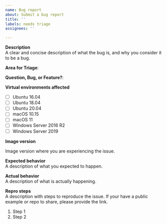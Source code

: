 ```yaml
---
name: Bug report
about: Submit a bug report
title: ''
labels: needs triage
assignees: ''

---
```


**Description**  
A clear and concise description of what the bug is, and why you consider it to be a bug.

**Area for Triage**:  
<!-- See https://github.com/actions/virtual-environments/tree/main/triage-rules.yml for areas -->

**Question, Bug, or Feature?**:  
<!-- Choose "Question", "Bug", or "Feature" -->

**Virtual environments affected**  
- [ ] Ubuntu 16.04
- [ ] Ubuntu 18.04
- [ ] Ubuntu 20.04
- [ ] macOS 10.15
- [ ] macOS 11
- [ ] Windows Server 2016 R2
- [ ] Windows Server 2019

**Image version**
<!-- Image version can be found in build logs under "Set up job" -> "Virtual Environment" -> "Version" -->
Image version where you are experiencing the issue.

**Expected behavior**  
A description of what you expected to happen.

**Actual behavior**  
A description of what is actually happening.

**Repro steps**  
A description with steps to reproduce the issue. If your have a public example or repo to share,
please provide the link.

1. Step 1
2. Step 2
